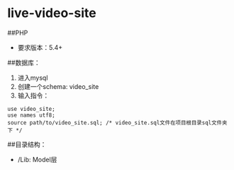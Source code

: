 live-video-site
===============

##PHP
- 要求版本：5.4+

##数据库：
1. 进入mysql
2. 创建一个schema: video_site
3. 输入指令：

```
use video_site;
use names utf8;
source path/to/video_site.sql; /* video_site.sql文件在项目根目录sql文件夹下 */
```

##目录结构：
- /Lib: Model层